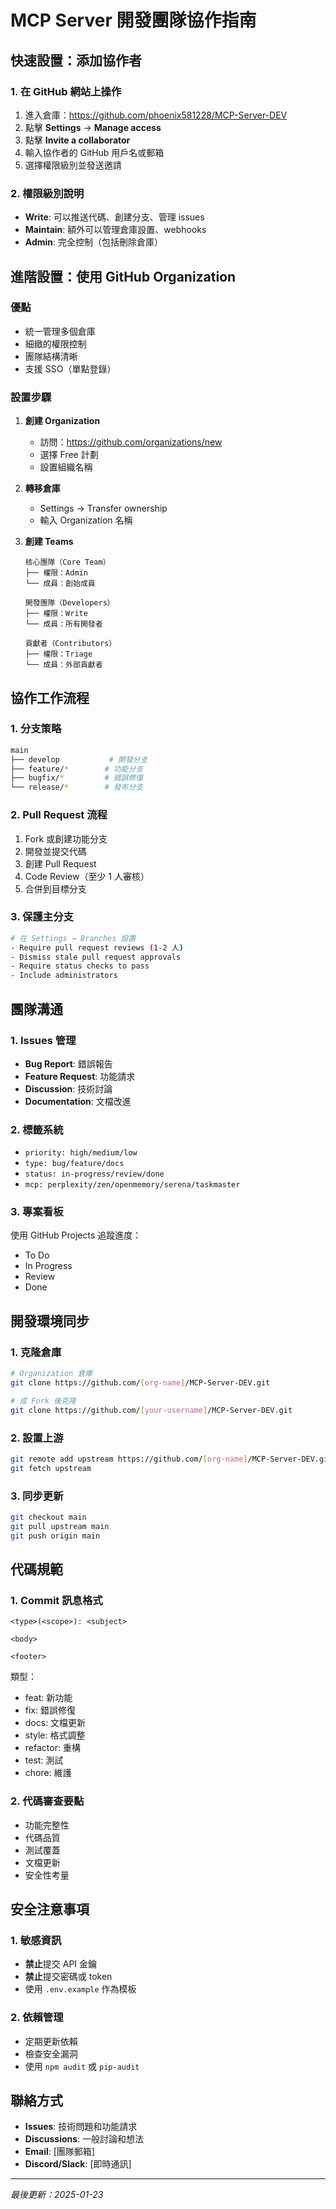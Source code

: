 # MCP Server 開發團隊協作指南

## 快速設置：添加協作者

### 1. 在 GitHub 網站上操作
1. 進入倉庫：https://github.com/phoenix581228/MCP-Server-DEV
2. 點擊 **Settings** → **Manage access**
3. 點擊 **Invite a collaborator**
4. 輸入協作者的 GitHub 用戶名或郵箱
5. 選擇權限級別並發送邀請

### 2. 權限級別說明
- **Write**: 可以推送代碼、創建分支、管理 issues
- **Maintain**: 額外可以管理倉庫設置、webhooks
- **Admin**: 完全控制（包括刪除倉庫）

## 進階設置：使用 GitHub Organization

### 優點
- 統一管理多個倉庫
- 細緻的權限控制
- 團隊結構清晰
- 支援 SSO（單點登錄）

### 設置步驟
1. **創建 Organization**
   - 訪問：https://github.com/organizations/new
   - 選擇 Free 計劃
   - 設置組織名稱

2. **轉移倉庫**
   - Settings → Transfer ownership
   - 輸入 Organization 名稱

3. **創建 Teams**
   ```
   核心團隊（Core Team）
   ├── 權限：Admin
   └── 成員：創始成員
   
   開發團隊（Developers）
   ├── 權限：Write
   └── 成員：所有開發者
   
   貢獻者（Contributors）
   ├── 權限：Triage
   └── 成員：外部貢獻者
   ```

## 協作工作流程

### 1. 分支策略
```bash
main
├── develop           # 開發分支
├── feature/*        # 功能分支
├── bugfix/*         # 錯誤修復
└── release/*        # 發布分支
```

### 2. Pull Request 流程
1. Fork 或創建功能分支
2. 開發並提交代碼
3. 創建 Pull Request
4. Code Review（至少 1 人審核）
5. 合併到目標分支

### 3. 保護主分支
```bash
# 在 Settings → Branches 設置
- Require pull request reviews (1-2 人)
- Dismiss stale pull request approvals
- Require status checks to pass
- Include administrators
```

## 團隊溝通

### 1. Issues 管理
- **Bug Report**: 錯誤報告
- **Feature Request**: 功能請求
- **Discussion**: 技術討論
- **Documentation**: 文檔改進

### 2. 標籤系統
- `priority: high/medium/low`
- `type: bug/feature/docs`
- `status: in-progress/review/done`
- `mcp: perplexity/zen/openmemory/serena/taskmaster`

### 3. 專案看板
使用 GitHub Projects 追蹤進度：
- To Do
- In Progress
- Review
- Done

## 開發環境同步

### 1. 克隆倉庫
```bash
# Organization 倉庫
git clone https://github.com/[org-name]/MCP-Server-DEV.git

# 或 Fork 後克隆
git clone https://github.com/[your-username]/MCP-Server-DEV.git
```

### 2. 設置上游
```bash
git remote add upstream https://github.com/[org-name]/MCP-Server-DEV.git
git fetch upstream
```

### 3. 同步更新
```bash
git checkout main
git pull upstream main
git push origin main
```

## 代碼規範

### 1. Commit 訊息格式
```
<type>(<scope>): <subject>

<body>

<footer>
```

類型：
- feat: 新功能
- fix: 錯誤修復
- docs: 文檔更新
- style: 格式調整
- refactor: 重構
- test: 測試
- chore: 維護

### 2. 代碼審查要點
- 功能完整性
- 代碼品質
- 測試覆蓋
- 文檔更新
- 安全性考量

## 安全注意事項

### 1. 敏感資訊
- **禁止**提交 API 金鑰
- **禁止**提交密碼或 token
- 使用 `.env.example` 作為模板

### 2. 依賴管理
- 定期更新依賴
- 檢查安全漏洞
- 使用 `npm audit` 或 `pip-audit`

## 聯絡方式

- **Issues**: 技術問題和功能請求
- **Discussions**: 一般討論和想法
- **Email**: [團隊郵箱]
- **Discord/Slack**: [即時通訊]

---

*最後更新：2025-01-23*